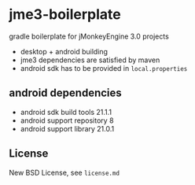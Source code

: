 jme3-boilerplate
================

gradle boilerplate for jMonkeyEngine 3.0 projects

- desktop + android building
- jme3 dependencies are satisfied by maven
- android sdk has to be provided in `local.properties`

android dependencies
--------------------
- android sdk build tools 21.1.1
- android support repository 8
- android support library 21.0.1

License
-------
New BSD License, see `license.md`